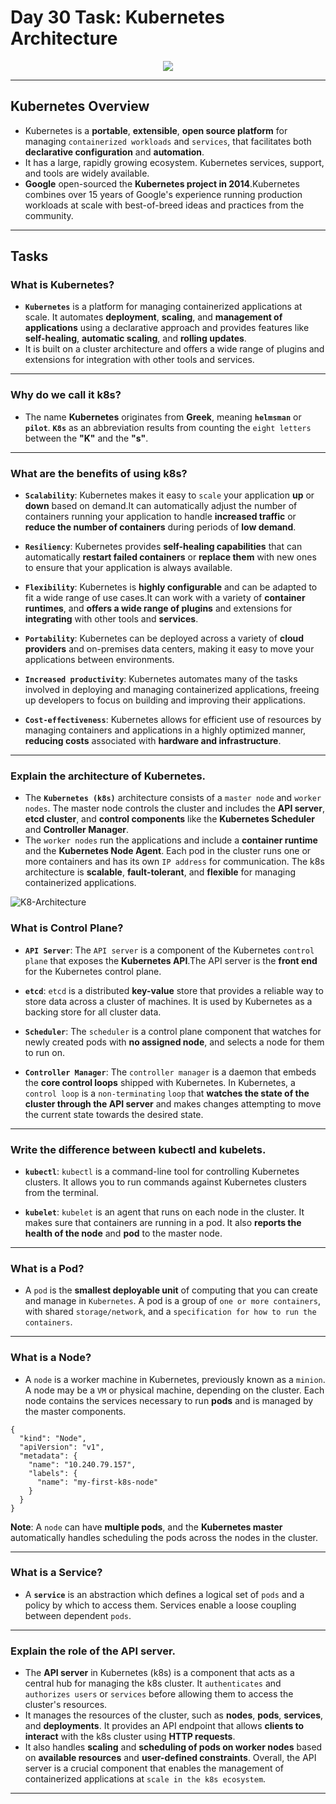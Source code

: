 # Day 30 Task: Kubernetes Architecture

<p  align="center"><img  align="center"  src="https://kubernetes.io/images/kubernetes-horizontal-color.png"  /></p>

---
## Kubernetes Overview

- Kubernetes is a **portable**, **extensible**, **open source platform** for managing `containerized workloads` and `services`, that facilitates both **declarative configuration** and **automation**. 
- It has a large, rapidly growing ecosystem. Kubernetes services, support, and tools are widely available.
- **Google** open-sourced the **Kubernetes project in 2014**.Kubernetes combines over 15 years of Google's experience running production workloads at scale with best-of-breed ideas and practices from the community.

---
## Tasks

### What is Kubernetes?

- **`Kubernetes`** is a platform for managing containerized applications at scale. It automates **deployment**, **scaling**, and **management of applications** using a declarative approach and provides features like **self-healing**, **automatic scaling**, and **rolling updates**.
- It is built on a cluster architecture and offers a wide range of plugins and extensions for integration with other tools and services.

---
### Why do we call it k8s?

- The name **Kubernetes** originates from **Greek**, meaning **`helmsman`** or **`pilot`**. **`K8s`** as an abbreviation results from counting the `eight letters` between the **"K"** and the **"s"**.

---
### What are the benefits of using k8s?

- **`Scalability`**: Kubernetes makes it easy to `scale` your application **up** or **down** based on demand.It can automatically adjust the number of containers running your application to handle **increased traffic** or **reduce the number of containers** during periods of **low demand**.

- **`Resiliency`**: Kubernetes provides **self-healing capabilities** that can automatically **restart failed containers** or **replace them** with new ones to ensure that your application is always available.

- **`Flexibility`**: Kubernetes is **highly configurable** and can be adapted to fit a wide range of use cases.It can work with a variety of **container runtimes**, and **offers a wide range of plugins** and extensions for **integrating** with other tools and **services**.

- **`Portability`**: Kubernetes can be deployed across a variety of **cloud providers** and on-premises data centers, making it easy to move your applications between environments.

- **`Increased productivity`**: Kubernetes automates many of the tasks involved in deploying and managing containerized applications, freeing up developers to focus on building and improving their applications.

- **`Cost-effectiveness`**: Kubernetes allows for efficient use of resources by managing containers and applications in a highly optimized manner, **reducing costs** associated with **hardware and infrastructure**.

---
### Explain the architecture of Kubernetes.

- The **`Kubernetes (k8s)`** architecture consists of a `master node` and `worker nodes`. The master node controls the cluster and includes the **API server**, **etcd cluster**, and **control components** like the **Kubernetes Scheduler** and **Controller Manager**. 
- The `worker nodes` run the applications and include a **container runtime** and the **Kubernetes Node Agent**. Each pod in the cluster runs one or more containers and has its own `IP address` for communication. The k8s architecture is **scalable**, **fault-tolerant**, and **flexible** for managing containerized applications.

![K8-Architecture](https://user-images.githubusercontent.com/76991475/232131027-03b888a7-d4df-48aa-a6d2-c2009742cc5e.png)

### What is Control Plane?

- **`API Server`**: The `API server` is a component of the Kubernetes `control plane` that exposes the **Kubernetes API**.The API server is the **front end** for the Kubernetes control plane.

- **`etcd`**: `etcd` is a distributed **key-value** store that provides a reliable way to store data across a cluster of machines. It is used by Kubernetes as a backing store for all cluster data.

- **`Scheduler`**: The `scheduler` is a control plane component that watches for newly created pods with **no assigned node**, and selects a node for them to run on.

- **`Controller Manager`**: The `controller manager` is a daemon that embeds the **core control loops** shipped with Kubernetes. In Kubernetes, a `control loop` is a `non-terminating` `loop` that **watches the state of the cluster through the API server** and makes changes attempting to move the current state towards the desired state.

---
### Write the difference between kubectl and kubelets.

- **`kubectl`**: `kubectl` is a command-line tool for controlling Kubernetes clusters. It allows you to run commands against Kubernetes clusters from the terminal.

- **`kubelet`**: `kubelet` is an agent that runs on each node in the cluster. It makes sure that containers are running in a pod. It also **reports the health of the node** and **pod** to the master node.

---
### What is a Pod?

- A `pod` is the **smallest deployable unit** of computing that you can create and manage in `Kubernetes`. A pod is a group of `one or more containers`, with shared `storage/network`, and a `specification for how to run the containers`.

---
### What is a Node? 

- A `node` is a worker machine in Kubernetes, previously known as a `minion`. A node may be a `VM` or physical machine, depending on the cluster. Each node contains the services necessary to run **pods** and is managed by the master components.
```
{
  "kind": "Node",
  "apiVersion": "v1",
  "metadata": {
    "name": "10.240.79.157",
    "labels": {
      "name": "my-first-k8s-node"
    }
  }
}
```
**Note**: A `node` can have **multiple pods**, and the **Kubernetes master** automatically handles scheduling the pods across the nodes in the cluster.

---
### What is a Service?

- A **`service`** is an abstraction which defines a logical set of `pods` and a policy by which to access them. Services enable a loose coupling between dependent `pods`.

---
### Explain the role of the API server.

- The **API server** in Kubernetes (k8s) is a component that acts as a central hub for managing the k8s cluster. It `authenticates` and `authorizes users` or `services` before allowing them to access the cluster's resources. 
- It manages the resources of the cluster, such as **nodes**, **pods**, **services**, and **deployments**. It provides an API endpoint that allows **clients to interact** with the k8s cluster using **HTTP requests**.
- It also handles **scaling** and **scheduling of pods on worker nodes** based on **available resources** and **user-defined constraints**. Overall, the API server is a crucial component that enables the management of containerized applications at `scale in the k8s ecosystem`.

---